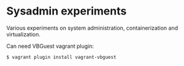 # Sysadmin experiments
 
Various experiments on system administration, containerization and virtualization.

Can need VBGuest vagrant plugin:

    $ vagrant plugin install vagrant-vbguest
